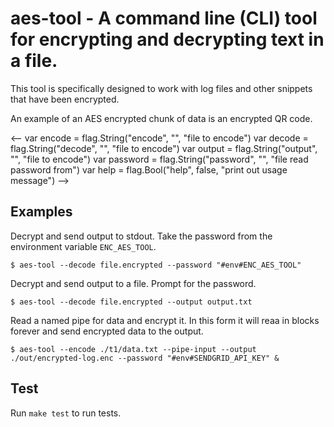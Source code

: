 
# aes-tool - A command line (CLI) tool for encrypting and decrypting text in a file.


This tool is specifically designed to work with log files and other snippets
that have been encrypted. 

An example of an AES encrypted chunk of data is an encrypted QR code.


<--
var encode = flag.String("encode", "", "file to encode")
var decode = flag.String("decode", "", "file to encode")
var output = flag.String("output", "", "file to encode")
var password = flag.String("password", "", "file read password from")
var help = flag.Bool("help", false, "print out usage message")
-->


## Examples

Decrypt and send output to stdout.  Take the password from the environment
variable `ENC_AES_TOOL`.

```
$ aes-tool --decode file.encrypted --password "#env#ENC_AES_TOOL"
```

Decrypt and send output to a file.   Prompt for the password.

```
$ aes-tool --decode file.encrypted --output output.txt
```

Read a named pipe for data and encrypt it.  In this form it will reaa in blocks
forever and send encrypted data to the output.

```
$ aes-tool --encode ./t1/data.txt --pipe-input --output ./out/encrypted-log.enc --password "#env#SENDGRID_API_KEY" &
```




## Test

Run `make test` to run tests.

